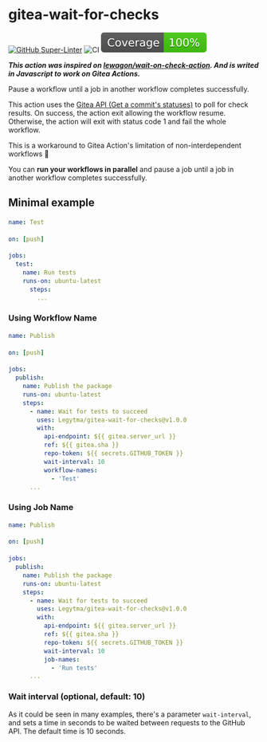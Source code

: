 # gitea-wait-for-checks

[![GitHub Super-Linter](https://github.com/Legytma/gitea-wait-for-checks/actions/workflows/linter.yml/badge.svg)](https://github.com/super-linter/super-linter)
![CI](https://github.com/Legytma/gitea-wait-for-checks/actions/workflows/ci.yml/badge.svg)
![Coverage](badges/coverage.svg)

**_This action was inspired on
[lewagon/wait-on-check-action](https://github.com/lewagon/wait-on-check-action).
And is writed in Javascript to work on Gitea Actions._**

Pause a workflow until a job in another workflow completes successfully.

This action uses the
[Gitea API (Get a commit's statuses)](https://docs.gitea.com/api/1.21/#tag/repository/operation/repoListStatuses)
to poll for check results. On success, the action exit allowing the workflow
resume. Otherwise, the action will exit with status code 1 and fail the whole
workflow.

This is a workaround to Gitea Action's limitation of non-interdependent
workflows :tada:

You can **run your workflows in parallel** and pause a job until a job in
another workflow completes successfully.

## Minimal example

```yml
name: Test

on: [push]

jobs:
  test:
    name: Run tests
    runs-on: ubuntu-latest
      steps:
        ...
```

### Using Workflow Name

```yml
name: Publish

on: [push]

jobs:
  publish:
    name: Publish the package
    runs-on: ubuntu-latest
    steps:
      - name: Wait for tests to succeed
        uses: Legytma/gitea-wait-for-checks@v1.0.0
        with:
          api-endpoint: ${{ gitea.server_url }}
          ref: ${{ gitea.sha }}
          repo-token: ${{ secrets.GITHUB_TOKEN }}
          wait-interval: 10
          workflow-names:
            - 'Test'
      ...
```

### Using Job Name

```yml
name: Publish

on: [push]

jobs:
  publish:
    name: Publish the package
    runs-on: ubuntu-latest
    steps:
      - name: Wait for tests to succeed
        uses: Legytma/gitea-wait-for-checks@v1.0.0
        with:
          api-endpoint: ${{ gitea.server_url }}
          ref: ${{ gitea.sha }}
          repo-token: ${{ secrets.GITHUB_TOKEN }}
          wait-interval: 10
          job-names:
            - 'Run tests'
      ...
```

### Wait interval (optional, default: 10)

As it could be seen in many examples, there's a parameter `wait-interval`, and
sets a time in seconds to be waited between requests to the GitHub API. The
default time is 10 seconds.
